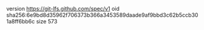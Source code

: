 version https://git-lfs.github.com/spec/v1
oid sha256:6e9bd8d35962f706373b366a3453589daade9af9bbd3c62b5ccb301a8ff6bb6c
size 573
